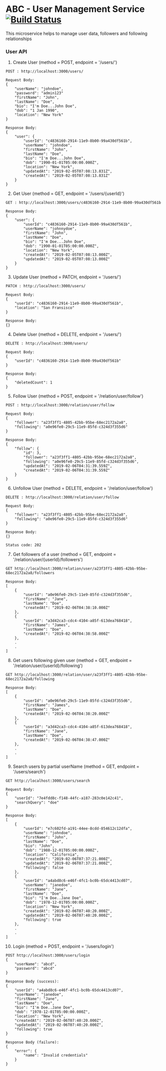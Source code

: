 # ABC - User Management Service [![Build Status](http://149.165.156.122:8080/buildStatus/icon?job=develop-user-management-service)](http://149.165.156.122:8080/job/develop-user-management-service/)

This microservice helps to manage user data, followers and following relationships

### User API

1. Create User (method = POST, endpoint = '/users/')
```
POST : http://localhost:3000/users/

Request Body:
{
    "userName": "johndoe",
    "password": "admin123"
    "firstName": "John",
    "lastName": "Doe",
    "bio": "I'm Doe...John Doe",
    "dob": "1 Jan 1990",
    "location": "New York"
}

Response Body:
{
    "user": {
        "userId": "c4836160-2914-11e9-8b00-99a430df561b",
        "userName": "johndoe",
        "firstName": "John",
        "lastName": "Doe",
        "bio": "I'm Doe...John Doe",
        "dob": "1990-01-01T05:00:00.000Z",
        "location": "New York",
        "updatedAt": "2019-02-05T07:08:13.831Z",
        "createdAt": "2019-02-05T07:08:13.831Z"
    }
}
```

2. Get User (method = GET, endpoint = '/users/{userId}')
```
GET : http://localhost:3000/users/c4836160-2914-11e9-8b00-99a430df561b

Response Body:
{
    "user": {
        "userId": "c4836160-2914-11e9-8b00-99a430df561b",
        "userName": "johnnydoe",
        "firstName": "John",
        "lastName": "Doe",
        "bio": "I'm Doe...John Doe",
        "dob": "1990-01-01T05:00:00.000Z",
        "location": "New York",
        "createdAt": "2019-02-05T07:08:13.000Z",
        "updatedAt": "2019-02-05T07:08:13.000Z"
    }
}
```

3. Update User (method = PATCH, endpoint = '/users/')
```
PATCH : http://localhost:3000/users/

Request Body:
{
    "userId": "c4836160-2914-11e9-8b00-99a430df561b",
    "location": "San Fransisco"
}

Response Body:
{}
```

4. Delete User (method = DELETE, endpoint = '/users/')
```
DELETE : http://localhost:3000/users/

Request Body:
{
    "userId": "c4836160-2914-11e9-8b00-99a430df561b"
}

Response Body:
{
    "deletedCount": 1
}
```

5. Follow User (method = POST, endpoint = '/relation/user/follow')
```
POST : http://localhost:3000/relation/user/follow

Request Body:
{
    "follower": "a23f3ff1-4805-42bb-95be-68ec2172a2a8",
    "following": "a0e96fe0-29c5-11e9-85fd-c324d3f355d6"
}

Response Body:
{
    "follow": {
        "id": 3,
        "follower": "a23f3ff1-4805-42bb-95be-68ec2172a2a8",
        "following": "a0e96fe0-29c5-11e9-85fd-c324d3f355d6",
        "updatedAt": "2019-02-06T04:31:39.559Z",
        "createdAt": "2019-02-06T04:31:39.559Z"
    }
}
```

6. Unfollow User (method = DELETE, endpoint = '/relation/user/follow')
```
DELETE : http://localhost:3000/relation/user/follow

Request Body: 
{
    "follower": "a23f3ff1-4805-42bb-95be-68ec2172a2a8",
    "following": "a0e96fe0-29c5-11e9-85fd-c324d3f355d6"
}

Response Body:
{}

Status code: 202
```

7. Get followers of a user (method = GET, endpoint = '/relation/user/{userId}/followers')
```
GET http://localhost:3000/relation/user/a23f3ff1-4805-42bb-95be-68ec2172a2a8/followers

Response Body:
[
    {
        "userId": "a0e96fe0-29c5-11e9-85fd-c324d3f355d6",
        "firstName": "Jane",
        "lastName": "Doe",
        "createdAt": "2019-02-06T04:38:10.000Z"
    },
    {
        "userId": "a3d42ca3-cdc4-4104-a85f-613dea768418",
        "firstName": "James",
        "lastName": "Doe",
        "createdAt": "2019-02-06T04:38:58.000Z"
    },
    .
    .
]
```

8. Get users following given user (method = GET, endpoint = '/relation/user/{userId}/following')
```
GET http://localhost:3000/relation/user/a23f3ff1-4805-42bb-95be-68ec2172a2a8/following

Response Body:
[
    {
        "userId": "a0e96fe0-29c5-11e9-85fd-c324d3f355d6",
        "firstName": "James",
        "lastName": "Doe",
        "createdAt": "2019-02-06T04:38:20.000Z"
    },
    {
        "userId": "a3d42ca3-cdc4-4104-a85f-613dea768418",
        "firstName": "Jane",
        "lastName": "Doe",
        "createdAt": "2019-02-06T04:38:47.000Z"
    },
    .
    .
]
```

9. Search users by partial userName (method = GET, endpoint = '/users/search')
```
GET http://localhost:3000/users/search

Request Body:
{
    "userId": "7e4fdd8c-f148-44fc-a187-283c0e142c41",
    "searchQuery": "doe"
}

Response Body:
[
    {
        "userId": "e7c602fd-a191-44ee-8cdd-854612c12dfa",
        "userName": "johndoe",
        "firstName": "John",
        "lastName": "Doe",
        "bio": "John",
        "dob": "1988-12-01T05:00:00.000Z",
        "location": "California",
        "createdAt": "2019-02-06T07:37:21.000Z",
        "updatedAt": "2019-02-06T07:37:21.000Z",
        "following": false
    },
    {
        "userId": "a4abd8c6-e46f-4fc1-bc0b-65dc4413cd07",
        "userName": "janedoe",
        "firstName": "Jane",
        "lastName": "Doe",
        "bio": "I'm Doe..Jane Doe",
        "dob": "1978-12-01T05:00:00.000Z",
        "location": "New York",
        "createdAt": "2019-02-06T07:40:20.000Z",
        "updatedAt": "2019-02-06T07:40:20.000Z",
        "following": true
    },
    .
    .
]
```

10. Login (method = POST, endpoint = '/users/login')
```
POST http://localhost:3000/users/login
{
    "userName": "abcd",
    "password": "abcd"
}

Response Body (success):
{
    "userId": "a4abd8c6-e46f-4fc1-bc0b-65dc4413cd07",
    "userName": "janedoe",
    "firstName": "Jane",
    "lastName": "Doe",
    "bio": "I'm Doe..Jane Doe",
    "dob": "1978-12-01T05:00:00.000Z",
    "location": "New York",
    "createdAt": "2019-02-06T07:40:20.000Z",
    "updatedAt": "2019-02-06T07:40:20.000Z",
    "following": true
}

Response Body (failure):
{
    "error": {
        "name": "Invalid credentials"
    }
}
```
